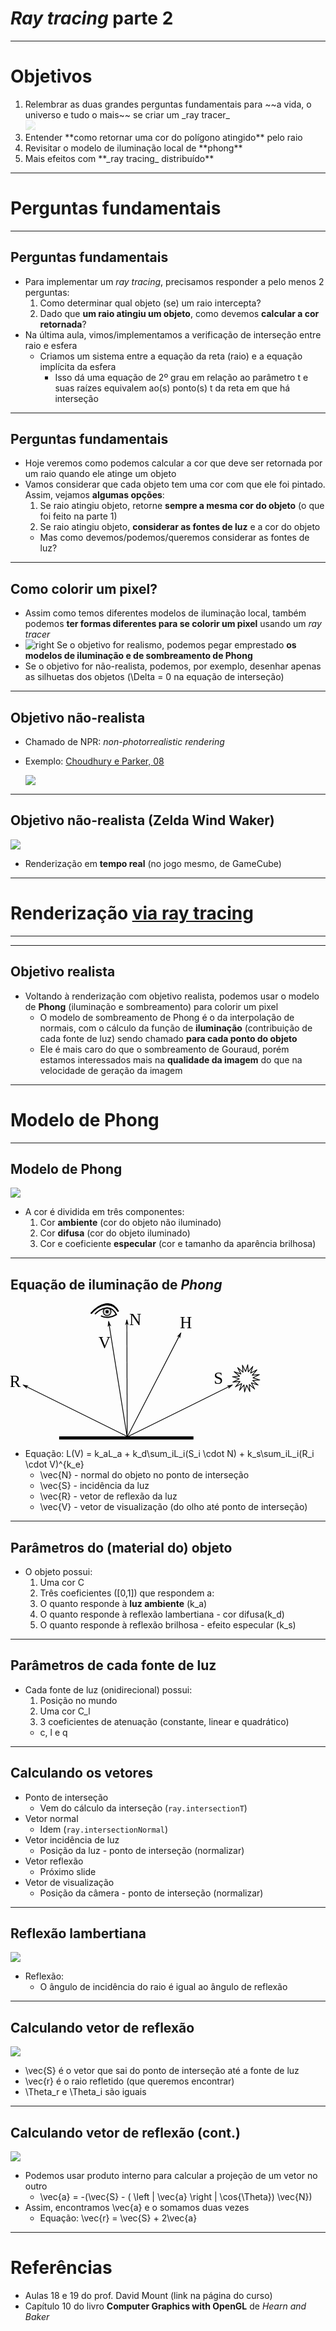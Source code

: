 # _Ray tracing_ parte 2

---
# Objetivos

<ol>
  <li>Relembrar as duas grandes perguntas fundamentais para ~~a vida, o universo e tudo o mais~~ se criar um _ray tracer_
  <li class="appear-right" style="list-style-type: none;"><img src="../../images/hitch-whale.png" style="opacity: 0.2;"></li>
  <li>Entender **como retornar uma cor do polígono atingido** pelo raio</li>
  <li>Revisitar o modelo de iluminação local de **phong**</li>
  <li>Mais efeitos com **_ray tracing_ distribuído**</li>
</ol>

---
# Perguntas fundamentais


---
## Perguntas fundamentais

- Para implementar um _ray tracing_, precisamos responder a pelo menos 2
perguntas:
  1. Como determinar qual objeto (se) um raio intercepta?
  1. Dado que **um raio atingiu um objeto**, como devemos **calcular a cor retornada**?
- Na última aula, vimos/implementamos a verificação de interseção entre raio e
  esfera
  - Criamos um sistema entre a equação da reta (raio) e a equação
    implícita da esfera
    - Isso dá uma equação de 2º grau em relação ao parâmetro <span class="math">t</span> e suas raízes
      equivalem ao(s) ponto(s) <span class="math">t</span> da reta em que há interseção

---
## Perguntas fundamentais

- Hoje veremos como podemos calcular a cor que deve ser retornada por um raio quando
  ele atinge um objeto
- Vamos considerar que cada objeto tem uma cor com que ele foi pintado. Assim,
  vejamos **algumas opções**:
  1. Se raio atingiu objeto, retorne **sempre a mesma cor do objeto** (o que foi feito na parte 1)
  1. Se raio atingiu objeto, **considerar as fontes de luz** e a cor do objeto
    - Mas como devemos/podemos/queremos considerar as fontes de luz?
    
---
## Como colorir um pixel?

- Assim como temos diferentes modelos de iluminação local, também podemos
  **ter formas diferentes para se colorir um pixel** usando um _ray tracer_
- ![right](../../images/raytracer-shading-lights.png)
  Se o objetivo for realismo, podemos pegar emprestado **os modelos
  de iluminação e de sombreamento de Phong**
- Se o objetivo for não-realista, podemos, por exemplo, desenhar apenas as
  silhuetas dos objetos (<span class="math">\Delta = 0</span> na equação de interseção)

---
## Objetivo não-realista

- Chamado de NPR: _non-photorrealistic rendering_
- Exemplo: [Choudhury e Parker, 08](http://www.sci.utah.edu/~roni/research/projects/NPR-lines-poster/)

  ![](../../images/raytracing-npr.png)

---
## Objetivo não-realista (Zelda Wind Waker)

![](../../images/zelda-ww-realtime.png)

- Renderização em **tempo real** (no jogo mesmo, de GameCube)

---
<!--
backdrop: wind-waker-raytraced
-->

# Renderização [via ray tracing](http://www.reddit.com/r/gaming/comments/idmkd/wind_waker_rendered_photoreal/)

---
<!--
backdrop: wind-waker-raytraced-2
-->


---
## Objetivo realista

- Voltando à renderização com objetivo realista, podemos usar o modelo de
  **Phong** (iluminação e sombreamento) para colorir um pixel
  - O modelo de sombreamento de Phong é o da interpolação de normais, com o
    cálculo da função de **iluminação** (contribuição de cada fonte de luz) sendo
    chamado **para cada ponto do objeto**
  - Ele é mais caro do que o sombreamento de Gouraud, porém estamos
    interessados mais na **qualidade da imagem** do que na velocidade de
    geração da imagem

---
# Modelo de Phong

---
## Modelo de Phong

![](../../images/phong-components.png)

- A cor é dividida em três componentes:
  1. Cor **ambiente** (cor do objeto não iluminado)
  1. Cor **difusa** (cor do objeto iluminado)
  1. Cor e coeficiente **especular** (cor e tamanho da aparência brilhosa)

---
<!--
scripts: ['../../scripts/classes/phong-vectors.js'] 
-->

## Equação de iluminação de _Phong_

<svg xmlns:svg="http://www.w3.org/2000/svg" xmlns="http://www.w3.org/2000/svg" viewBox="0 0 1257 687" width="400" height="218" class="phong-vectors" version="1"><defs id="defs4"><marker orient="auto" refY="0" refX="0" id="Arrow1Mend" overflow="visible"><path id="path2934" d="M0 0L5-5-12.5 0 5 5 0 0z" transform="matrix(-0.4,0,0,-0.4,-4,0)" style="fill-rule:evenodd;stroke-width:1;stroke:black"/></marker></defs><metadata id="metadata7"/><g id="layer1" transform="translate(200.699,94.93883)"><g id="g4006"><path d="M294.4-1.8L290.6-1.2 383.5 577.9 387.3 577.3 294.4-1.8z" id="path3996" style="fill-rule:evenodd;fill:black"/><path d="M294.9 13.5L303.6 19.8 291.9-5.2 288.6 22.2 294.9 13.5z" id="path4012" style="fill-rule:evenodd;stroke-width:1.52;stroke:black"/></g><g id="g4014"><path d="M382.5-9.1L383.9 577.4 387.7 577.4 386.2-9.1 382.5-9.1z" id="path3992" style="fill-rule:evenodd;fill:black"/><path d="M384.4 6.1L392 13.7 384.4-12.9 376.8 13.8 384.4 6.1z" id="path4020" style="fill-rule:evenodd;stroke-width:1.52;stroke:black"/></g><g id="g4030"><path d="M913.4 316.4L387.7 576.4 389.4 579.8 915.1 319.8 913.4 316.4z" id="path1876" style="fill-rule:evenodd;fill:black"/><path d="M900.7 324.8L897.2 335 917.7 316.4 890.5 321.4 900.7 324.8z" id="path4036" style="fill-rule:evenodd;stroke-width:1.52;stroke:black"/></g><g id="g3998"><path d="M-136.3 316.4L-138 319.8 387.7 579.8 389.4 576.4-136.3 316.4z" id="path1878" style="fill-rule:evenodd;fill:black"/><path d="M-123.5 324.8L-113.3 321.4-140.5 316.4-120.1 335-123.5 324.8z" id="path4004" style="fill-rule:evenodd;stroke-width:1.52;stroke:black"/></g><text x="822.7" y="312" id="text2950" style="fill:black;font-family:Bitstream Vera Sans;font-size:84.27"><tspan id="tspan2952" x="822.7" y="312">S</tspan></text><text id="text2954" y="327.1" x="-207.3" style="fill:black;font-family:Bitstream Vera Sans;font-size:84.27"><tspan y="327.1" x="-207.3" id="tspan2956">R</tspan></text><text x="241.4" y="131.6" id="text2958" style="fill:black;font-family:Bitstream Vera Sans;font-size:84.27"><tspan id="tspan2960" x="241.4" y="131.6">V</tspan></text><text id="text2962" y="13.9" x="396.7" style="fill:black;font-family:Bitstream Vera Sans;font-size:84.27"><tspan y="13.9" x="396.7" id="tspan2964">N</tspan></text><g id="g4022" class="reveal-on-complete"><path d="M654.1 55.1L385.4 576.4 388.8 578.2 657.4 56.8 654.1 55.1z" id="path3855" style="fill-rule:evenodd;fill:black"/><path d="M648.8 69.5L652.1 79.7 657.5 52.6 638.5 72.8 648.8 69.5z" id="path4028" style="fill-rule:evenodd;stroke-width:1.52;stroke:black"/></g><text id="text3857" y="32" x="651.3" class="reveal-on-complete" style="fill:black;font-family:Bitstream Vera Sans;font-size:84.27"><tspan y="32" x="651.3" id="tspan3859">H</tspan></text><g id="g3979" transform="matrix(0.341951,0,0,0.341951,432.4147,-336.0555)"><path id="path1872" d="M-671.3 857.6C-541.5 716.5-359.4 664.1-266.1 828" style="fill:none;stroke-miterlimit:4;stroke-width:20.32;stroke:black"/><path transform="matrix(0.79671,0,0,0.79671,-732.744,491.0467)" d="M457.1 462.4A38.6 38.6 0 1 1 380 462.4 38.6 38.6 0 1 1 457.1 462.4z" id="path2762" fill="none"/><path transform="matrix(0.929495,0,0,0.908249,-785.4786,452.7005)" d="M448.6 415.2A68.6 71.4 0 1 1 311.4 415.2 68.6 71.4 0 1 1 448.6 415.2z" id="path3649" fill="black"/><path id="path3652" d="M-670.9 857.5C-541.4 704.9-359.6 648.4-266.5 825.5" style="fill:none;stroke-miterlimit:4;stroke-width:21.1;stroke:black"/><path id="path3732" d="M448.6 415.2A68.6 71.4 0 1 1 311.4 415.2 68.6 71.4 0 1 1 448.6 415.2z" transform="matrix(0.745004,0,0,0.727975,-715.3717,527.5541)" fill="#ccc"/><path transform="matrix(0.329897,0,0,0.322356,-557.6311,695.9748)" d="M448.6 415.2A68.6 71.4 0 1 1 311.4 415.2 68.6 71.4 0 1 1 448.6 415.2z" id="path3734" fill="black"/><path id="path1874" d="M-612.1 865.1C-525.6 774.1-370.8 714.9-295.7 871.9-368.5 917.5-460.7 926.6-523.3 891.3" style="fill:none;stroke-miterlimit:4;stroke-width:18.42;stroke:black"/></g><path id="path3988" d="M1028.5 338.1L1001.4 314.6 1004.5 350.4 988.4 318.3 977.6 352.5 975 316.7 951.9 344.2 963.2 310.1 931.4 326.7 954.9 299.5 919.1 302.6 951.2 286.5 917 275.7 952.8 273.1 925.3 250.1 959.4 261.4 942.8 229.5 970 253 966.9 217.3 982.9 249.3 993.8 215.1 996.3 250.9 1019.4 223.4 1008.1 257.5 1040 240.9 1016.5 268.1 1052.2 265 1020.2 281.1 1054.4 291.9 1018.6 294.5 1046.1 317.6 1012 306.2 1028.5 338.1z" style="fill:none;stroke-linejoin:round;stroke-miterlimit:4;stroke-width:3.8;stroke:black"/><path d="M42.9 584.1L720 584.1" id="path3990" style="fill:none;stroke-miterlimit:4;stroke-width:15.2;stroke:black"/></g></svg>

- Equação: <span class="math">L(V) = k_aL_a + k_d\sum_iL_i(S_i \cdot N) + k_s\sum_iL_i(R_i \cdot V)^{k_e}</span>
  - <span class="math">\vec{N}</span> - normal do objeto no ponto de interseção
  - <span class="math">\vec{S}</span> - incidência da luz
  - <span class="math">\vec{R}</span> - vetor de reflexão da luz
  - <span class="math">\vec{V}</span> - vetor de visualização (do olho até ponto de interseção)

---
## Parâmetros do (**material** do) objeto

- O objeto possui:
  1. Uma cor <span class="math">C</span>
  1. Três coeficientes (<span class="math">[0,1]</span>) que respondem a:
    1. O quanto responde à **luz ambiente** (<span class="math">k_a</span>)
    1. O quanto responde à reflexão lambertiana - cor difusa(<span class="math">k_d</span>)
    1. O quanto responde à reflexão brilhosa - efeito especular (<span class="math">k_s</span>)

---
## Parâmetros de cada **fonte de luz**

- Cada fonte de luz (onidirecional) possui:
  1. Posição no mundo
  1. Uma cor <span class="math">C_l</span>
  1. 3 coeficientes de atenuação (constante, linear e quadrático)
    - <span class="math">c</span>, <span class="math">l</span> e <span class="math">q</span>

---
## Calculando os vetores

- Ponto de interseção
  - Vem do cálculo da interseção (`ray.intersectionT`)
- Vetor normal
  - Idem (`ray.intersectionNormal`)
- Vetor incidência de luz
  - Posição da luz - ponto de interseção (normalizar)
- Vetor reflexão
  - Próximo slide
- Vetor de visualização
  - Posição da câmera - ponto de interseção (normalizar)

---
## Reflexão lambertiana

![](../../images/lambertian-reflection.png)

- Reflexão:
  - O ângulo de incidência do raio é igual ao ângulo de reflexão

---
## Calculando vetor de reflexão

![](../../images/lambertian-reflection-calculated.png)

- <span class="math">\vec{S}</span> é o vetor que sai do ponto de interseção até a fonte de luz
- <span class="math">\vec{r}</span> é o raio refletido (que queremos encontrar)
- <span class="math">\Theta_r</span> e <span class="math">\Theta_i</span> são iguais


---
## Calculando vetor de reflexão (cont.)

![](../../images/lambertian-reflection-calculated.png)

- Podemos usar produto interno para calcular a projeção de um vetor no outro
  - <span class="manpmth">\vec{a} = -(\vec{S} - ( \left | \vec{a} \right | \cos{\Theta}) \vec{N})</span>
- Assim, encontramos <span class="math">\vec{a}</span> e o somamos duas vezes
  - Equação: <span class="math">\vec{r} = \vec{S} + 2\vec{a}</span>


---
# Referências

- Aulas 18 e 19 do prof. David Mount (link na página do curso)
- Capítulo 10 do livro **Computer Graphics with OpenGL** de _Hearn and Baker_
